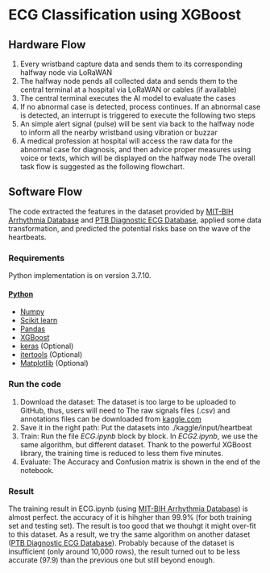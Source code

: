 # ECG Classification using XGBoost
## Hardware Flow
1. Every wristband capture data and sends them to its corresponding halfway node via LoRaWAN
2. The halfway node pends all collected data and sends them to the central terminal at a hospital via LoRaWAN or cables (if available)
3. The central terminal executes the AI model to evaluate the cases
4. If no abnormal case is detected, process continues. If an abnormal case is detected, an interrupt is triggered to execute the following two steps
5. An simple alert signal (pulse) will be sent via back to the halfway node to inform all the nearby wristband using vibration or buzzar
6. A medical profession at hospital will access the raw data for the abnormal case for diagnosis, and then advice proper measures using voice or texts, which will be displayed on the halfway node
The overall task flow is suggested as the following flowchart.
## Software Flow
The code extracted the features in  the dataset provided by [MIT-BIH Arrhythmia Database](https://www.physionet.org/content/mitdb/1.0.0/) and [PTB Diagnostic ECG Database](https://www.physionet.org/content/ptbdb/1.0.0/), applied some data transformation, and predicted the potential risks base on the wave of the  heartbeats.
### Requirements
Python implementation is on version 3.7.10. 
#### [Python](python)
- [Numpy](https://docs.scipy.org/doc/numpy-1.13.0/user/install.html)
- [Scikit learn](http://scikit-learn.org/stable/install.html)
- [Pandas](https://pandas.pydata.org/docs/getting_started/install.html)
- [XGBoost](https://xgboost.readthedocs.io/en/stable/install.html)
- [keras](https://pypi.org/project/keras/) (Optional)
- [itertools](https://pypi.org/project/more-itertools/) (Optional)
- [Matplotlib](https://matplotlib.org/) (Optional)
### Run the code
1. Download the dataset:
    The dataset is too large to be uploaded to GitHub, thus, users will need to 
    The raw signals files (.csv) and annotations files can be downloaded from [kaggle.com](https://www.kaggle.com/datasets/shayanfazeli/heartbeat)
2. Save it in the right path:
    Put the datasets into ./kaggle/input/heartbeat
3. Train:
    Run the file *ECG.ipynb* block by block. 
    In *ECG2.ipynb*, we use the same algorithm, but different dataset.
    Thank to the powerful XGBoost library, the training time is reduced to less them five minutes.
4. Evaluate:
    The Accuracy and Confusion matrix is shown in the end of the notebook. 
### Result
The training result in ECG.ipynb (using [MIT-BIH Arrhythmia Database](https://www.physionet.org/content/mitdb/1.0.0/)) is almost perfect. the accuracy of it is hihgher than 99.9% (for both training set and testing set).
The result is too good that we thouhgt it might over-fit to this dataset. As a result, we try the same algorithm on another dataset ([PTB Diagnostic ECG Database](https://www.physionet.org/content/ptbdb/1.0.0/)). Probably because of the dataset is insufficient (only around 10,000 rows), the result turned out to be less accurate (97.9) than the previous one but still beyond enough.
